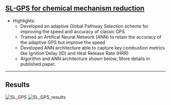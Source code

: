 ## [SL-GPS for chemical mechanism reduction](https://openengg1.github.io/SL_GPS)

* Highlights:
  * Developed an adaptive Global Pathway Selection scheme for improving the speed and accuracy of classic GPS
  * Trained an Artifical Neural Network (ANN) to retain the accuracy of the adaptive GPS but improve the speed
  * Developed ANN architecture able to capture key combustion metrics like Ignition Delay (ID) and Heat Release Rate (HRR)
  * Algorithm and ANN architecture shown below; More details in published paper.


---
## Results 

![SL_GPS](CNF1.png)
![SL_GPS_results](ethanol_anim.gif)

